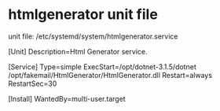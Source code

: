 # htmlgenerator unit file

unit file: /etc/systemd/system/htmlgenerator.service

[Unit]
Description=Html Generator service.

[Service]
Type=simple
ExecStart=/opt/dotnet-3.1.5/dotnet /opt/fakemail/HtmlGenerator/HtmlGenerator.dll
Restart=always
RestartSec=30

[Install]
WantedBy=multi-user.target

